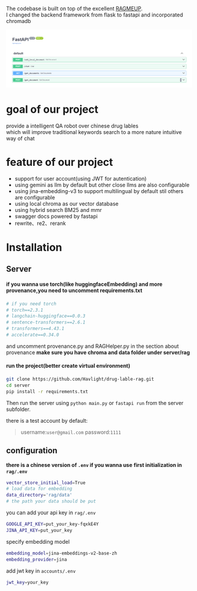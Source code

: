 The codebase is built on top of the excellent [RAGMEUP](https://github.com/AI-Commandos/RAGMeUp/tree/main).  
I changed the backend framework from flask to fastapi and incorporated chromadb

![API endpoints](./endpoints.png)  
# goal of our project
provide a intelligent QA robot over chinese drug lables  
which will improve traditional keywords search to a more nature intuitive way of chat

# feature of our project
- support for user account(using JWT for autentication)
- using gemini as llm by default but other close llms are also configurable
- using jina-embedding-v3 to support multilingual by default stil others are configurable
- using local chroma as our vector database
- using hybrid search BM25 and mmr
- swagger docs powered by fastapi
- rewrite、re2、rerank

# Installation

## Server
#### if you wanna use torch(like huggingfaceEmbedding) and more provenance,you need to uncomment requirements.txt
```bash
# if you need torch
# torch==2.3.1
# langchain-huggingface==0.0.3
# sentence-transformers==2.6.1
# transformers==4.43.1
# accelerate==0.34.0
```
and uncomment provenance.py and RAGHelper.py in the section about provenance
**make sure you have chroma and data folder under server/rag**
#### run the project(better create virtual environment)
```bash
git clone https://github.com/Havlight/drug-lable-rag.git
cd server
pip install -r requirements.txt
```
Then run the server using `python main.py` or `fastapi run` from the server subfolder.

there is a test account by default:  
>username:`user@gmail.com`
>password:`1111`
## configuration
**there is a chinese version of `.env` if you wanna use**
**first initialization in `rag/.env`**
```bash
vector_store_initial_load=True
# load data for embedding
data_directory='rag/data'
# the path your data should be put
```
you can add your api key in `rag/.env`
```bash
GOOGLE_API_KEY=put_your_key-fqxkE4Y
JINA_API_KEY=put_your_key
```
specify embedding model
```bash
embedding_model=jina-embeddings-v2-base-zh
embedding_provider=jina
```
add jwt key in `accounts/.env`
```bash
jwt_key=your_key
```
